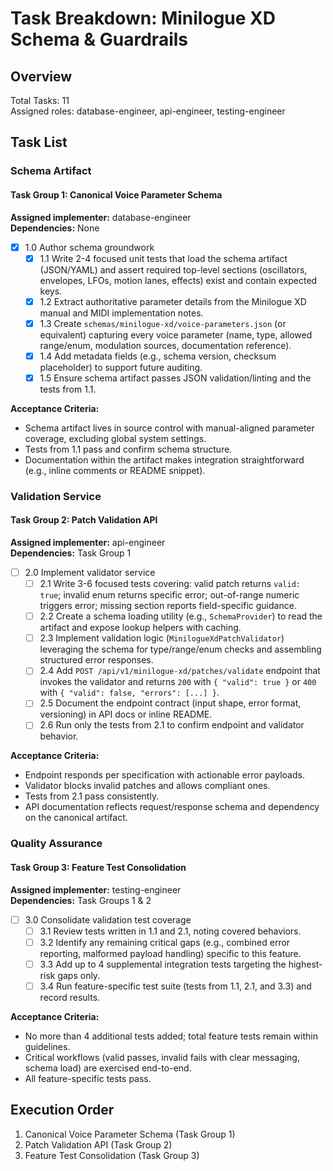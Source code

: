# Task Breakdown: Minilogue XD Schema & Guardrails

## Overview
Total Tasks: 11  
Assigned roles: database-engineer, api-engineer, testing-engineer

## Task List

### Schema Artifact

#### Task Group 1: Canonical Voice Parameter Schema
**Assigned implementer:** database-engineer  
**Dependencies:** None

- [x] 1.0 Author schema groundwork
  - [x] 1.1 Write 2-4 focused unit tests that load the schema artifact (JSON/YAML) and assert required top-level sections (oscillators, envelopes, LFOs, motion lanes, effects) exist and contain expected keys.
  - [x] 1.2 Extract authoritative parameter details from the Minilogue XD manual and MIDI implementation notes.
  - [x] 1.3 Create `schemas/minilogue-xd/voice-parameters.json` (or equivalent) capturing every voice parameter (name, type, allowed range/enum, modulation sources, documentation reference).
  - [x] 1.4 Add metadata fields (e.g., schema version, checksum placeholder) to support future auditing.
  - [x] 1.5 Ensure schema artifact passes JSON validation/linting and the tests from 1.1.

**Acceptance Criteria:**
- Schema artifact lives in source control with manual-aligned parameter coverage, excluding global system settings.
- Tests from 1.1 pass and confirm schema structure.
- Documentation within the artifact makes integration straightforward (e.g., inline comments or README snippet).

### Validation Service

#### Task Group 2: Patch Validation API
**Assigned implementer:** api-engineer  
**Dependencies:** Task Group 1

- [ ] 2.0 Implement validator service
  - [ ] 2.1 Write 3-6 focused tests covering: valid patch returns `valid: true`; invalid enum returns specific error; out-of-range numeric triggers error; missing section reports field-specific guidance.
  - [ ] 2.2 Create a schema loading utility (e.g., `SchemaProvider`) to read the artifact and expose lookup helpers with caching.
  - [ ] 2.3 Implement validation logic (`MinilogueXdPatchValidator`) leveraging the schema for type/range/enum checks and assembling structured error responses.
  - [ ] 2.4 Add `POST /api/v1/minilogue-xd/patches/validate` endpoint that invokes the validator and returns `200` with `{ "valid": true }` or `400` with `{ "valid": false, "errors": [...] }`.
  - [ ] 2.5 Document the endpoint contract (input shape, error format, versioning) in API docs or inline README.
  - [ ] 2.6 Run only the tests from 2.1 to confirm endpoint and validator behavior.

**Acceptance Criteria:**
- Endpoint responds per specification with actionable error payloads.
- Validator blocks invalid patches and allows compliant ones.
- Tests from 2.1 pass consistently.
- API documentation reflects request/response schema and dependency on the canonical artifact.

### Quality Assurance

#### Task Group 3: Feature Test Consolidation
**Assigned implementer:** testing-engineer  
**Dependencies:** Task Groups 1 & 2

- [ ] 3.0 Consolidate validation test coverage
  - [ ] 3.1 Review tests written in 1.1 and 2.1, noting covered behaviors.
  - [ ] 3.2 Identify any remaining critical gaps (e.g., combined error reporting, malformed payload handling) specific to this feature.
  - [ ] 3.3 Add up to 4 supplemental integration tests targeting the highest-risk gaps only.
  - [ ] 3.4 Run feature-specific test suite (tests from 1.1, 2.1, and 3.3) and record results.

**Acceptance Criteria:**
- No more than 4 additional tests added; total feature tests remain within guidelines.
- Critical workflows (valid passes, invalid fails with clear messaging, schema load) are exercised end-to-end.
- All feature-specific tests pass.

## Execution Order
1. Canonical Voice Parameter Schema (Task Group 1)  
2. Patch Validation API (Task Group 2)  
3. Feature Test Consolidation (Task Group 3)
